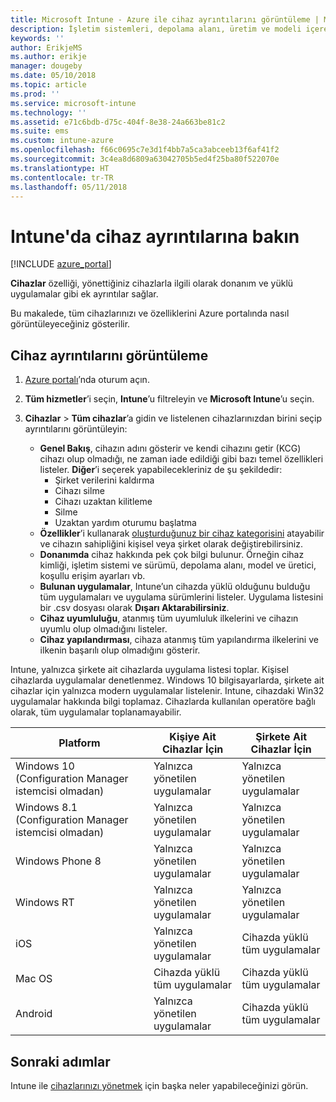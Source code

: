 ```yaml
---
title: Microsoft Intune - Azure ile cihaz ayrıntılarını görüntüleme | Microsoft Docs
description: İşletim sistemleri, depolama alanı, üretim ve modeli içeren cihaz ayrıntılarınızı görüntüleyin. Azure'da Microsoft Intune ile yüklü uygulamaların bir listesini alın, uyumluluk ilkelerini denetleyin ve TeamViewer'ı ayarlayın. Bu, yönettiğiniz cihazların envanterini görüntülemeye benzer.
keywords: ''
author: ErikjeMS
ms.author: erikje
manager: dougeby
ms.date: 05/10/2018
ms.topic: article
ms.prod: ''
ms.service: microsoft-intune
ms.technology: ''
ms.assetid: e71c6bdb-d75c-404f-8e38-24a663be81c2
ms.suite: ems
ms.custom: intune-azure
ms.openlocfilehash: f66c0695c7e3d1f4bb7a5ca3abceeb13f6af41f2
ms.sourcegitcommit: 3c4ea8d6809a63042705b5ed4f25ba80f522070e
ms.translationtype: HT
ms.contentlocale: tr-TR
ms.lasthandoff: 05/11/2018
---
```

# <a name="see-device-details-in-intune"></a>Intune'da cihaz ayrıntılarına bakın

[!INCLUDE [azure_portal](./includes/azure_portal.md)]

**Cihazlar** özelliği, yönettiğiniz cihazlarla ilgili olarak donanım ve yüklü uygulamalar gibi ek ayrıntılar sağlar.

Bu makalede, tüm cihazlarınızı ve özelliklerini Azure portalında nasıl görüntüleyeceğiniz gösterilir.

## <a name="view-the-device-details"></a>Cihaz ayrıntılarını görüntüleme

1. [Azure portalı](https://portal.azure.com)’nda oturum açın.
2. **Tüm hizmetler**’i seçin, **Intune**’u filtreleyin ve **Microsoft Intune**’u seçin.
3. **Cihazlar** > **Tüm cihazlar**’a gidin ve listelenen cihazlarınızdan birini seçip ayrıntılarını görüntüleyin:

   - **Genel Bakış**, cihazın adını gösterir ve kendi cihazını getir (KCG) cihazı olup olmadığı, ne zaman iade edildiği gibi bazı temel özellikleri listeler. **Diğer**’i seçerek yapabilecekleriniz de şu şekildedir:
     - Şirket verilerini kaldırma
     - Cihazı silme
     - Cihazı uzaktan kilitleme
     - Silme
     - Uzaktan yardım oturumu başlatma
   - **Özellikler**’i kullanarak [oluşturduğunuz bir cihaz kategorisini](device-group-mapping.md) atayabilir ve cihazın sahipliğini kişisel veya şirket olarak değiştirebilirsiniz.
   - **Donanımda** cihaz hakkında pek çok bilgi bulunur. Örneğin cihaz kimliği, işletim sistemi ve sürümü, depolama alanı, model ve üretici, koşullu erişim ayarları vb.
   - **Bulunan uygulamalar**, Intune’un cihazda yüklü olduğunu bulduğu tüm uygulamaları ve uygulama sürümlerini listeler. Uygulama listesini bir .csv dosyası olarak **Dışarı Aktarabilirsiniz**.
   - **Cihaz uyumluluğu**, atanmış tüm uyumluluk ilkelerini ve cihazın uyumlu olup olmadığını listeler.
   - **Cihaz yapılandırması**, cihaza atanmış tüm yapılandırma ilkelerini ve ilkenin başarılı olup olmadığını gösterir.

Intune, yalnızca şirkete ait cihazlarda uygulama listesi toplar. Kişisel cihazlarda uygulamalar denetlenmez. Windows 10 bilgisayarlarda, şirkete ait cihazlar için yalnızca modern uygulamalar listelenir. Intune, cihazdaki Win32 uygulamalar hakkında bilgi toplamaz. Cihazlarda kullanılan operatöre bağlı olarak, tüm uygulamalar toplanamayabilir.

|Platform|Kişiye Ait Cihazlar İçin|Şirkete Ait Cihazlar İçin|  
|--------------|---------------------------------|--------------------------------|  
|Windows 10 (Configuration Manager istemcisi olmadan)|Yalnızca yönetilen uygulamalar|Yalnızca yönetilen uygulamalar|
|Windows 8.1 (Configuration Manager istemcisi olmadan)|Yalnızca yönetilen uygulamalar|Yalnızca yönetilen uygulamalar|  
|Windows Phone 8|Yalnızca yönetilen uygulamalar|Yalnızca yönetilen uygulamalar|  
|Windows RT|Yalnızca yönetilen uygulamalar|Yalnızca yönetilen uygulamalar|  
|iOS|Yalnızca yönetilen uygulamalar|Cihazda yüklü tüm uygulamalar|
|Mac OS|Cihazda yüklü tüm uygulamalar|Cihazda yüklü tüm uygulamalar|  
|Android|Yalnızca yönetilen uygulamalar|Cihazda yüklü tüm uygulamalar|  

## <a name="next-steps"></a>Sonraki adımlar
Intune ile [cihazlarınızı yönetmek](device-management.md) için başka neler yapabileceğinizi görün.